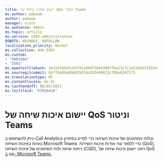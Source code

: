 ```yaml
---
title: יישום איכות שיחה של QoS וניטור Teams
ms.author: pebaum
author: pebaum
manager: scotv
ms.audience: Admin
ms.topic: article
ms.service: o365-administration
ROBOTS: NOINDEX, NOFOLLOW
localization_priority: Normal
ms.collection: Adm_O365
ms.custom:
- "9001504"
- "3561"
ms.openlocfilehash: 3e333394d3cb3f91ad48f3b443987fba23c7c2a5245b31555ef07ccf09e46be4
ms.sourcegitcommit: b5f7da89a650d2915dc652449623c78be6247175
ms.translationtype: MT
ms.contentlocale: he-IL
ms.lasthandoff: 08/05/2021
ms.locfileid: "53926426"
---
```

# <a name="implement-qos-and-monitor-call-quality-in-teams"></a>יישום איכות שיחה של QoS וניטור Teams

ניתן להשתמש ב-Call Analytics ובלוח המחוונים של איכות השיחה כדי לסייע בפתרון בעיות באיכות השיחה Microsoft Teams. כדי ללמוד עוד אודות איכות השירות (QoS), ניתוח שיחה ולוח המחוונים של איכות השיחה (CQD), ראה יישום איכות שיחה של QoS וצג [ב- Microsoft Teams.](https://docs.microsoft.com/microsoftteams/monitor-call-quality-qos) 
